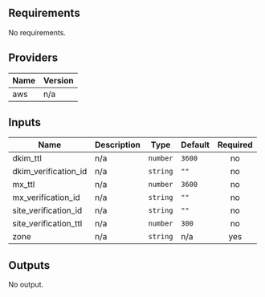 ## Requirements

No requirements.

## Providers

| Name | Version |
|------|---------|
| aws | n/a |

## Inputs

| Name | Description | Type | Default | Required |
|------|-------------|------|---------|:--------:|
| dkim\_ttl | n/a | `number` | `3600` | no |
| dkim\_verification\_id | n/a | `string` | `""` | no |
| mx\_ttl | n/a | `number` | `3600` | no |
| mx\_verification\_id | n/a | `string` | `""` | no |
| site\_verification\_id | n/a | `string` | `""` | no |
| site\_verification\_ttl | n/a | `number` | `300` | no |
| zone | n/a | `string` | n/a | yes |

## Outputs

No output.


